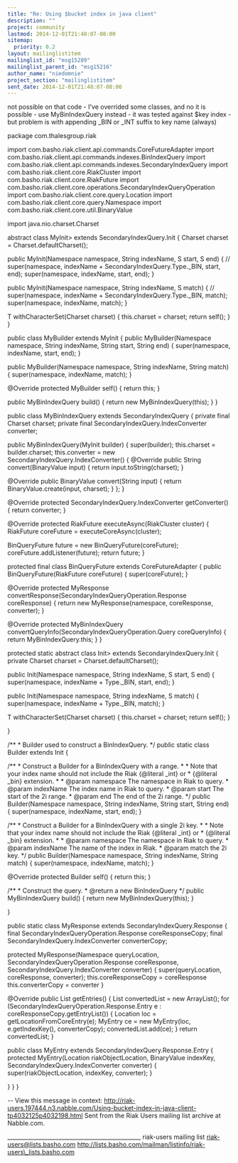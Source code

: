 ```yaml
---
title: "Re: Using $bucket index in java client"
description: ""
project: community
lastmod: 2014-12-01T21:48:07-08:00
sitemap:
  priority: 0.2
layout: mailinglistitem
mailinglist_id: "msg15289"
mailinglist_parent_id: "msg15216"
author_name: "niedomnie"
project_section: "mailinglistitem"
sent_date: 2014-12-01T21:48:07-08:00
---
```



not possible on that code - I've overrided some classes, and no it is
possible - use MyBinIndexQuery instead - it was tested against $key index -
but problem is with appending \_BIN or \_INT suffix to key name (always)

package com.thalesgroup.riak

import com.basho.riak.client.api.commands.CoreFutureAdapter
import com.basho.riak.client.api.commands.indexes.BinIndexQuery
import com.basho.riak.client.api.commands.indexes.SecondaryIndexQuery
import com.basho.riak.client.core.RiakCluster
import com.basho.riak.client.core.RiakFuture
import com.basho.riak.client.core.operations.SecondaryIndexQueryOperation
import com.basho.riak.client.core.query.Location
import com.basho.riak.client.core.query.Namespace
import com.basho.riak.client.core.util.BinaryValue

import java.nio.charset.Charset

abstract class MyInit> extends
SecondaryIndexQuery.Init
{
 Charset charset = Charset.defaultCharset();

 public MyInit(Namespace namespace, String indexName, S start, S end)
 {
// super(namespace, indexName + SecondaryIndexQuery.Type.\_BIN, start,
end);
 super(namespace, indexName, start, end);
 }

 public MyInit(Namespace namespace, String indexName, S match)
 {
// super(namespace, indexName + SecondaryIndexQuery.Type.\_BIN,
match);
 super(namespace, indexName, match);
 }

 T withCharacterSet(Charset charset)
 {
 this.charset = charset;
 return self();
 }
}

public class MyBuilder extends MyInit
{
 public MyBuilder(Namespace namespace, String indexName, String start,
String end)
 {
 super(namespace, indexName, start, end);
 }

 public MyBuilder(Namespace namespace, String indexName, String match)
 {
 super(namespace, indexName, match);
 }

 @Override
 protected MyBuilder self()
 {
 return this;
 }

 public MyBinIndexQuery build()
 {
 return new MyBinIndexQuery(this);
 }
}

public class MyBinIndexQuery extends SecondaryIndexQuery
{
 private final Charset charset;
 private final SecondaryIndexQuery.IndexConverter converter;

 public MyBinIndexQuery(MyInit builder)
 {
 super(builder);
 this.charset = builder.charset;
 this.converter = new SecondaryIndexQuery.IndexConverter() {
 @Override
 public String convert(BinaryValue input)
 {
 return input.toString(charset);
 }

 @Override
 public BinaryValue convert(String input)
 {
 return BinaryValue.create(input, charset);
 }
 };
 }

 @Override
 protected SecondaryIndexQuery.IndexConverter getConverter()
 {
 return converter;
 }

 @Override
 protected RiakFuture
executeAsync(RiakCluster cluster)
 {
 RiakFuture coreFuture =
 executeCoreAsync(cluster);

 BinQueryFuture future = new BinQueryFuture(coreFuture);
 coreFuture.addListener(future);
 return future;
 }

 protected final class BinQueryFuture extends
CoreFutureAdapter {
 public
BinQueryFuture(RiakFuture coreFuture)
 {
 super(coreFuture);
 }

 @Override
 protected MyResponse
convertResponse(SecondaryIndexQueryOperation.Response coreResponse)
 {
 return new MyResponse(namespace, coreResponse, converter);
 }

 @Override
 protected MyBinIndexQuery
convertQueryInfo(SecondaryIndexQueryOperation.Query coreQueryInfo)
 {
 return MyBinIndexQuery.this;
 }
 }

 protected static abstract class Init> extends
SecondaryIndexQuery.Init
 {
 private Charset charset = Charset.defaultCharset();

 public Init(Namespace namespace, String indexName, S start, S end)
 {
 super(namespace, indexName + Type.\_BIN, start, end);
 }

 public Init(Namespace namespace, String indexName, S match)
 {
 super(namespace, indexName + Type.\_BIN, match);
 }

 T withCharacterSet(Charset charset)
 {
 this.charset = charset;
 return self();
 }

 }

 /\*\*
 \* Builder used to construct a BinIndexQuery.
 \*/
 public static class Builder extends Init
 {

 /\*\*
 \* Construct a Builder for a BinIndexQuery with a range.
 \* 
 \* Note that your index name should not include the Riak {@literal
\_int} or
 \* {@literal \_bin} extension.
 \* 
 \* @param namespace The namespace in Riak to query.
 \* @param indexName The index name in Riak to query.
 \* @param start The start of the 2i range.
 \* @param end The end of the 2i range.
 \*/
 public Builder(Namespace namespace, String indexName, String start,
String end)
 {
 super(namespace, indexName, start, end);
 }

 /\*\*
 \* Construct a Builder for a BinIndexQuery with a single 2i key.
 \* 
 \* Note that your index name should not include the Riak {@literal
\_int} or
 \* {@literal \_bin} extension.
 \* 
 \* @param namespace The namespace in Riak to query.
 \* @param indexName The name of the index in Riak.
 \* @param match the 2i key.
 \*/
 public Builder(Namespace namespace, String indexName, String match)
 {
 super(namespace, indexName, match);
 }

 @Override
 protected Builder self()
 {
 return this;
 }

 /\*\*
 \* Construct the query.
 \* @return a new BinIndexQuery
 \*/
 public MyBinIndexQuery build()
 {
 return new MyBinIndexQuery(this);
 }

 }

 public static class MyResponse extends
SecondaryIndexQuery.Response
 {
 final SecondaryIndexQueryOperation.Response coreResponseCopy;
 final SecondaryIndexQuery.IndexConverter converterCopy;

 protected MyResponse(Namespace queryLocation,
SecondaryIndexQueryOperation.Response coreResponse,
SecondaryIndexQuery.IndexConverter converter)
 {
 super(queryLocation, coreResponse, converter);
 this.coreResponseCopy = coreResponse
 this.converterCopy = converter
 }

 @Override
 public List getEntries()
 {
 List convertedList = new ArrayList();
 for (SecondaryIndexQueryOperation.Response.Entry e :
coreResponseCopy.getEntryList())
 {
 Location loc = getLocationFromCoreEntry(e);
 MyEntry ce = new MyEntry(loc, e.getIndexKey(),
converterCopy);
 convertedList.add(ce);
 }
 return convertedList;
 }

 public class MyEntry extends
SecondaryIndexQuery.Response.Entry
 {
 protected MyEntry(Location riakObjectLocation, BinaryValue
indexKey, SecondaryIndexQuery.IndexConverter converter)
 {
 super(riakObjectLocation, indexKey, converter);
 }

 }
 }
}



--
View this message in context: 
http://riak-users.197444.n3.nabble.com/Using-bucket-index-in-java-client-tp4032125p4032198.html
Sent from the Riak Users mailing list archive at Nabble.com.

\_\_\_\_\_\_\_\_\_\_\_\_\_\_\_\_\_\_\_\_\_\_\_\_\_\_\_\_\_\_\_\_\_\_\_\_\_\_\_\_\_\_\_\_\_\_\_
riak-users mailing list
riak-users@lists.basho.com
http://lists.basho.com/mailman/listinfo/riak-users\_lists.basho.com









